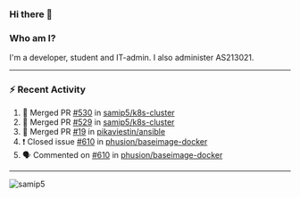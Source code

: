### Hi there 👋

### Who am I?
I'm a developer, student and IT-admin. I also administer AS213021.

---
### :zap: Recent Activity
<!--START_SECTION:activity-->
1. 🎉 Merged PR [#530](https://github.com/samip5/k8s-cluster/pull/530) in [samip5/k8s-cluster](https://github.com/samip5/k8s-cluster)
2. 🎉 Merged PR [#529](https://github.com/samip5/k8s-cluster/pull/529) in [samip5/k8s-cluster](https://github.com/samip5/k8s-cluster)
3. 🎉 Merged PR [#19](https://github.com/pikaviestin/ansible/pull/19) in [pikaviestin/ansible](https://github.com/pikaviestin/ansible)
4. ❗️ Closed issue [#610](https://github.com/phusion/baseimage-docker/issues/610) in [phusion/baseimage-docker](https://github.com/phusion/baseimage-docker)
5. 🗣 Commented on [#610](https://github.com/phusion/baseimage-docker/issues/610) in [phusion/baseimage-docker](https://github.com/phusion/baseimage-docker)
<!--END_SECTION:activity-->
---

<img align="center" src="https://github-readme-stats.vercel.app/api?username=samip5&show_icons=true" alt="samip5" />
